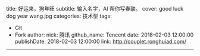 title: 好运来，狗年旺
subtitle: 输入名字，AI 帮你写春联。
cover: good luck dog year wang.jpg
categories: 技术型
tags:
  - Git
  - Fork
author:
  nick: 腾讯
  github_name: Tencent
date: 2018-02-03 12:00:00
publishDate: 2018-02-03 12:00:00
link: http://couplet.ronghuiad.com/
---
